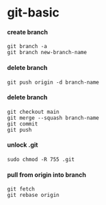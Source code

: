 # git-basic


#### create branch
```
git branch -a
git branch new-branch-name
```

#### delete branch

```
git push origin -d branch-name
```

#### delete branch
```
git checkout main
git merge --squash branch-name
git commit
git push
```

#### unlock .git
```
sudo chmod -R 755 .git
```

#### pull from origin into branch
```
git fetch
git rebase origin
```
